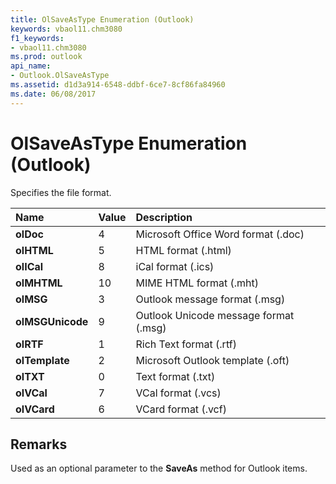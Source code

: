 ```yaml
---
title: OlSaveAsType Enumeration (Outlook)
keywords: vbaol11.chm3080
f1_keywords:
- vbaol11.chm3080
ms.prod: outlook
api_name:
- Outlook.OlSaveAsType
ms.assetid: d1d3a914-6548-ddbf-6ce7-8cf86fa84960
ms.date: 06/08/2017
---
```



# OlSaveAsType Enumeration (Outlook)

Specifies the file format.



|**Name**|**Value**|**Description**|
|:-----|:-----|:-----|
| **olDoc**|4|Microsoft Office Word format (.doc)|
| **olHTML**|5|HTML format (.html)|
| **olICal**|8|iCal format (.ics)|
| **olMHTML**|10|MIME HTML format (.mht)|
| **olMSG**|3|Outlook message format (.msg)|
| **olMSGUnicode**|9|Outlook Unicode message format (.msg)|
| **olRTF**|1|Rich Text format (.rtf)|
| **olTemplate**|2|Microsoft Outlook template (.oft)|
| **olTXT**|0|Text format (.txt)|
| **olVCal**|7|VCal format (.vcs)|
| **olVCard**|6|VCard format (.vcf)|

## Remarks

Used as an optional parameter to the  **SaveAs** method for Outlook items.


